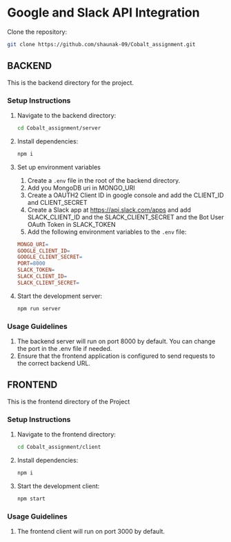 # Google and Slack API Integration

Clone the repository:
   ```bash
   git clone https://github.com/shaunak-09/Cobalt_assignment.git
   ```

## BACKEND

This is the backend directory for the project.

### Setup Instructions

1. Navigate to the backend directory:
   ```bash
   cd Cobalt_assignment/server
   ```
2. Install dependencies:
   ```bash
   npm i
   ```
3. Set up environment variables

   1. Create a `.env` file in the root of the backend directory.
   2. Add you MongoDB uri in MONGO_URI
   3. Create a OAUTH2 Client ID in google console and add the CLIENT_ID and CLIENT_SECRET
   4. Create a Slack app at <https://api.slack.com/apps> and add SLACK_CLIENT_ID and the SLACK_CLIENT_SECRET and the Bot User OAuth Token in SLACK_TOKEN  
   5. Add the following environment variables to the `.env` file:

   ```makefile
   MONGO_URI=
   GOOGLE_CLIENT_ID=
   GOOGLE_CLIENT_SECRET=
   PORT=8000
   SLACK_TOKEN=
   SLACK_CLIENT_ID=
   SLACK_CLIENT_SECRET=
   ```

   
4. Start the development server:
    ```bash
    npm run server
    ```

### Usage Guidelines
1. The backend server will run on port 8000 by default. You can change the port in the .env file if needed.
2. Ensure that the frontend application is configured to send requests to the correct backend URL.


## FRONTEND
  This is the frontend directory of the Project

  ### Setup Instructions

1. Navigate to the frontend directory:
   ```bash
   cd Cobalt_assignment/client
   ```
2. Install dependencies:
   ```bash
   npm i
   ```
3. Start the development client:
    ```bash
    npm start
    ```

### Usage Guidelines
1. The frontend client will run on port 3000 by default.



    
